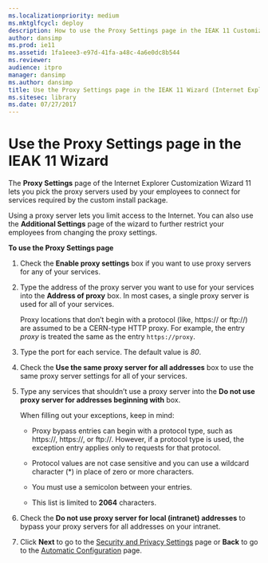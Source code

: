 ```yaml
---
ms.localizationpriority: medium
ms.mktglfcycl: deploy
description: How to use the Proxy Settings page in the IEAK 11 Customization Wizard to pick the proxy servers used to connect to required services.
author: dansimp
ms.prod: ie11
ms.assetid: 1fa1eee3-e97d-41fa-a48c-4a6e0dc8b544
ms.reviewer: 
audience: itpro
manager: dansimp
ms.author: dansimp
title: Use the Proxy Settings page in the IEAK 11 Wizard (Internet Explorer Administration Kit 11 for IT Pros)
ms.sitesec: library
ms.date: 07/27/2017
---
```



# Use the Proxy Settings page in the IEAK 11 Wizard
The **Proxy Settings** page of the Internet Explorer Customization Wizard 11 lets you pick the proxy servers used by your employees to connect for services required by the custom install package.

Using a proxy server lets you limit access to the Internet. You can also use the **Additional Settings** page of the wizard to further restrict your employees from changing the proxy settings.

**To use the Proxy Settings page**

1.  Check the **Enable proxy settings** box if you want to use proxy servers for any of your services.

2.  Type the address of the proxy server you want to use for your services into the **Address of proxy** box. In most cases, a single proxy server is used for all of your services.<p>
Proxy locations that don’t begin with a protocol (like, https:// or ftp://) are assumed to be a CERN-type HTTP proxy. For example, the entry *proxy* is treated the same as the entry `https://proxy`.

3.  Type the port for each service. The default value is *80*.

4.  Check the **Use the same proxy server for all addresses** box to use the same proxy server settings for all of your services.

5.  Type any services that shouldn’t use a proxy server into the **Do not use proxy server for addresses beginning with** box.<p>
When filling out your exceptions, keep in mind:

    -   Proxy bypass entries can begin with a protocol type, such as https://, https://, or ftp://. However, if a protocol type is used, the exception entry applies only to requests for that protocol.

    -   Protocol values are not case sensitive and you can use a wildcard character (*) in place of zero or more characters.

    -   You must use a semicolon between your entries.

    -   This list is limited to **2064** characters.

6.  Check the **Do not use proxy server for local (intranet) addresses** to bypass your proxy servers for all addresses on your intranet.

7.  Click **Next** to go to the [Security and Privacy Settings](security-and-privacy-settings-ieak11-wizard.md) page or **Back** to go to the [Automatic Configuration](auto-config-ieak11-wizard.md) page.

 

 





